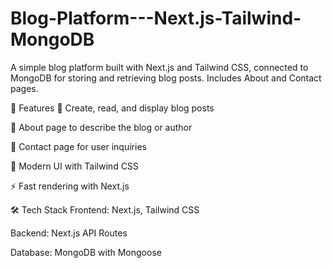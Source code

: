 # Blog-Platform---Next.js-Tailwind-MongoDB
A simple blog platform built with Next.js and Tailwind CSS, connected to MongoDB for storing and retrieving blog posts.
Includes About and Contact pages.

🚀 Features
📝 Create, read, and display blog posts

📄 About page to describe the blog or author

📩 Contact page for user inquiries

🎨 Modern UI with Tailwind CSS

⚡ Fast rendering with Next.js

🛠 Tech Stack
Frontend: Next.js, Tailwind CSS

Backend: Next.js API Routes

Database: MongoDB with Mongoose
